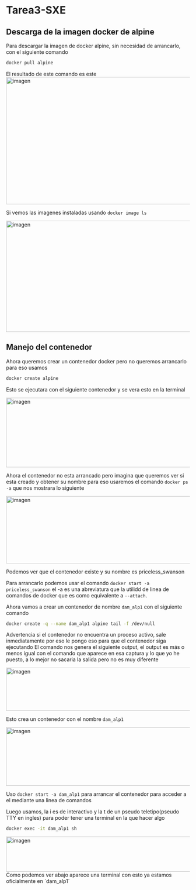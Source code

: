 # Tarea3-SXE

## Descarga de la imagen docker de alpine
Para descargar la imagen de docker alpine, sin necesidad de arrancarlo, con el siguiente comando

```sh
docker pull alpine
```

El resultado de este comando es este 
<img width="1380" height="348" alt="imagen" src="https://github.com/user-attachments/assets/f0863e4e-ad23-4657-969e-76a2df756125" />

Si vemos las imagenes instaladas usando `docker image ls`

<img width="1256" height="304" alt="imagen" src="https://github.com/user-attachments/assets/04dec11e-7de2-46b2-be4b-e31eb9088379" />

## Manejo del contenedor
Ahora queremos crear un contenedor docker pero no queremos arrancarlo para eso usamos

```sh
docker create alpine
```
Esto se ejecutara con el siguiente contenedor y se vera esto en la terminal

<img width="1208" height="190" alt="imagen" src="https://github.com/user-attachments/assets/d78a4fe2-5647-40a7-bac2-dbb81c875427" />

Ahora el contenedor no esta arrancado pero imagina que queremos ver si esta creado y obtener su nombre
para eso usaremos el comando `docker ps -a` que nos mostrara lo siguiente

<img width="1818" height="184" alt="imagen" src="https://github.com/user-attachments/assets/d9f5cbb9-fc08-4920-b723-56e58bd2d3cf" />

Podemos ver que el contenedor existe y su nombre es priceless_swanson

Para arrancarlo podemos usar el comando `docker start -a priceless_swanson` el -a es una abreviatura que la utilidd de linea de comandos de docker que es como equivalente a `--attach`.

Ahora vamos a crear un contenedor de nombre `dam_alp1` con el siguiente comando

```sh
docker create -q --name dam_alp1 alpine tail -f /dev/null
```
Advertencia si el contenedor no encuentra un proceso activo, sale inmediatamente por eso le pongo eso para que el contenedor siga ejecutando
El comando nos genera el siguiente output, el output es más o menos igual con el comando que aparece en esa captura y lo que yo he puesto, a lo mejor no sacaria la salida pero no es muy diferente

<img width="1330" height="118" alt="imagen" src="https://github.com/user-attachments/assets/55a1c4dc-51c0-4b30-b311-6cb13f499d4e" />

Esto crea un contenedor con el nombre `dam_alp1`

<img width="2272" height="160" alt="imagen" src="https://github.com/user-attachments/assets/d16bfa14-21a2-4251-828f-9aa36d28bf25" />

Uso `docker start -a dam_alp1` para arrancar el contenedor para acceder a el mediante una linea de comandos

Luego usamos, la i es de interactivo y la t de un pseudo teletipo(pseudo TTY en ingles) para poder tener una terminal en la que hacer algo
```sh
docker exec -it dam_alp1 sh
```
<img width="1120" height="96" alt="imagen" src="https://github.com/user-attachments/assets/3e4575c1-91a2-4d35-bffc-6e6223b99d1e" />
Como podemos ver abajo aparece una terminal con esto ya estamos oficialmente en `dam_alp1`










